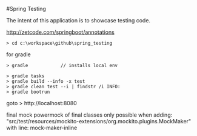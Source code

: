 #Spring Testing

The intent of this application is to showcase testing code.

http://zetcode.com/springboot/annotations

	> cd c:\workspace\github\spring_testing

for gradle

	> gradle			// installs local env

	> gradle tasks
	> gradle build --info -x test
	> gradle clean test --i | findstr /i INFO:
	> gradle bootrun

goto > http://localhost:8080

final mock
	powermock of final classes only possible when adding:
	"src/test/resources/mockito-extensions/org.mockito.plugins.MockMaker" with line: mock-maker-inline
